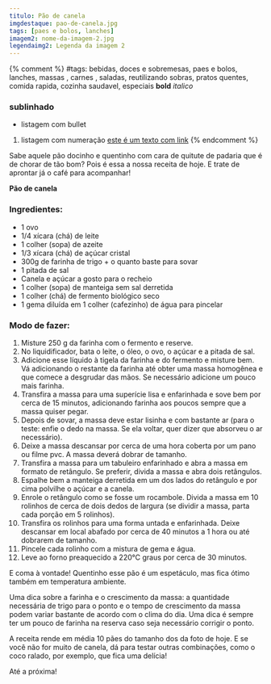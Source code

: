 ```yaml
---
titulo: Pão de canela
imgdestaque: pao-de-canela.jpg
tags: [paes e bolos, lanches]
imagem2: nome-da-imagem-2.jpg
legendaimg2: Legenda da imagem 2
---
```

{% comment %}
#tags: bebidas, doces e sobremesas, paes e bolos, lanches, massas , carnes , saladas, reutilizando sobras, pratos quentes, comida rapida, cozinha saudavel, especiais
**bold**
*italico*
### sublinhado
* listagem com bullet
1. listagem com numeração
[este é um texto com link](https://www.enderecodolink.com)
{% endcomment %}

Sabe aquele pão docinho e quentinho com cara de quitute de padaria que é de chorar de tão bom? Pois é essa a nossa receita de hoje. E trate de aprontar já o café para acompanhar!

**Pão de canela**

### Ingredientes:
* 1 ovo 
* 1/4 xícara (chá) de leite
* 1 colher (sopa) de azeite
* 1/3 xícara (chá) de açúcar cristal
* 300g de farinha de trigo + o quanto baste para sovar
* 1 pitada de sal
* Canela e açúcar a gosto para o recheio
* 1 colher (sopa) de manteiga sem sal derretida
* 1 colher (chá) de fermento biológico seco 
* 1 gema diluída em 1 colher (cafezinho) de água para pincelar

### Modo de fazer:
1. Misture 250 g da farinha com o fermento e reserve.
2. No liquidificador, bata o leite, o óleo, o ovo, o açúcar e a pitada de sal. 
3. Adicione esse líquido à tigela da farinha e do fermento e misture bem. Vá adicionando o restante da farinha até obter uma massa homogênea e que comece a desgrudar das mãos. Se necessário adicione um pouco mais farinha.
4. Transfira a massa para uma superície lisa e enfarinhada e sove bem por cerca de 15 minutos, adicionando farinha aos poucos sempre que a massa quiser pegar. 
5. Depois de sovar, a massa deve estar lisinha e com bastante ar (para o teste: enfie o dedo na massa. Se ela voltar, quer dizer que absorveu o ar necessário). 
6. Deixe a massa descansar por cerca de uma hora coberta por um pano ou filme pvc. A massa deverá dobrar de tamanho. 
7. Transfira a massa para um tabuleiro enfarinhado e abra a massa em formato de retângulo. Se preferir, divida a massa e abra dois retângulos. 
8. Espalhe bem a manteiga derretida em um dos lados do retângulo e por cima polvilhe o açúcar e a canela. 
9. Enrole o retângulo como se fosse um rocambole. Divida a massa em 10 rolinhos de cerca de dois dedos de largura (se dividir a massa, parta cada porção em 5 rolinhos).
10. Transfira os rolinhos para uma forma untada e enfarinhada. Deixe descansar em local abafado por cerca de 40 minutos a 1 hora ou até dobrarem de tamanho. 
11. Pincele cada rolinho com a mistura de gema e água.
12. Leve ao forno preaquecido a 220°C graus por cerca de 30 minutos. 

E coma à vontade! Quentinho esse pão é um espetáculo, mas fica ótimo também em temperatura ambiente. 

Uma dica sobre a farinha e o crescimento da massa: a quantidade necessária de trigo para o ponto e o tempo de crescimento da massa podem variar bastante de acordo com o clima do dia. Uma dica é sempre ter um pouco de farinha na reserva caso seja necessário corrigir o ponto. 

A receita rende em média 10 pães do tamanho dos da foto de hoje. E se você não for muito de canela, dá para testar outras combinações, como o coco ralado, por exemplo, que fica uma delícia!

Até a próxima!



